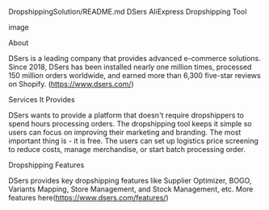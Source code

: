 DropshippingSolution/README.md
DSers AliExpress Dropshipping Tool

image

About

DSers is a leading company that provides advanced e-commerce solutions. Since 2018, DSers has been installed nearly one million times, processed 150 million orders worldwide, and earned more than 6,300 five-star reviews on Shopify. (https://www.dsers.com/)

Services It Provides

DSers wants to provide a platform that doesn't require dropshippers to spend hours processing orders. The dropshipping tool keeps it simple so users can focus on improving their marketing and branding. The most important thing is - it is free. The users can set up logistics price screening to reduce costs, manage merchandise, or start batch processing order.

Dropshipping Features

DSers provides key dropshipping features like Supplier Optimizer, BOGO, Variants Mapping, Store Management, and Stock Management, etc. More features here(https://www.dsers.com/features/)
